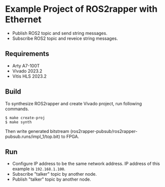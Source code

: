 # Example Project of ROS2rapper with Ethernet

* Publish ROS2 topic and send string messages.
* Subscribe ROS2 topic and reveice string messages.

## Requirements
* Arty A7-100T
* Vivado 2023.2
* Vitis HLS 2023.2

## Build
To synthesize ROS2rapper and create Vivado project, run following commands.
```
$ make create-proj
$ make synth
```

Then write generated bitstream (ros2rapper-pubsub/ros2rapper-pubsub.runs/impl\_1/top.bit) to FPGA.

## Run
* Configure IP address to be the same network address. IP address of this example is `192.168.1.100`.
* Subscribe "talker" topic by another node.
* Publish "talker" topic by another node.
